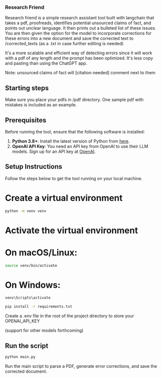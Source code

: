 ### Research Friend
Research friend is a simple research assistant tool built with langchain that takes a pdf, proofreads, identifies potential unsourced claims of fact, and points out unclear language. It then prints out a bulleted list of these issues. You are then given the option for the model to incorporate corrections for these errors into a new document and save the corrected text to /corrected_texts (as a .txt in case further editing is needed)

It's a more scalable and efficient way of detecting errors since it will work with a pdf of any length and the prompt has been optimized. It's less copy and pasting than using the ChatGPT app.

Note: unsourced claims of fact will  [citation needed] comment next to them

## Starting steps 
Make sure you place your pdfs in /pdf directory. 
One sample pdf with mistakes is included as an example.
## Prerequisites

Before running the tool, ensure that the following software is installed:

1. **Python 3.8+**: Install the latest version of Python from [here](https://www.python.org/downloads/).
2. **OpenAI API Key**: You need an API key from OpenAI to use their LLM models. Sign up for an API key at [OpenAI](https://beta.openai.com/signup/).

## Setup Instructions

Follow the steps below to get the tool running on your local machine.

# Create a virtual environment
```bash
python -m venv venv
```

# Activate the virtual environment
# On macOS/Linux:
```bash
source venv/bin/activate
```
# On Windows:
```bash
venv\Scripts\activate

pip install -r requirements.txt
```

Create a .env file in the root of the project directory to store your OPENAI_API_KEY

(support for other models forthcoming)
## Run the script
```bash
python main.py
```

Run the main script to parse a PDF, generate error corrections, and save the corrected document.
